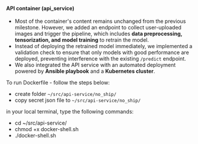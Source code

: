 #### API container (api_service)

- Most of the container's content remains unchanged from the previous milestone. However, we added an endpoint to collect user-uploaded images and trigger the pipeline, which includes **data preprocessing, tensorization, and model training** to retrain the model.
- Instead of deploying the retrained model immediately, we implemented a validation check to ensure that only models with good performance are deployed, preventing interference with the existing `/predict` endpoint.
- We also integrated the API service with an automated deployment powered by **Ansible playbook** and a **Kubernetes cluster**.

To run Dockerfile - follow the steps below:
- create folder `~/src/api-service/no_ship/`
- copy secret json file to `~/src/api-service/no_ship/`

in your local terminal, type the following commands:
- cd ~/src/api-service/
- chmod +x docker-shell.sh
- ./docker-shell.sh